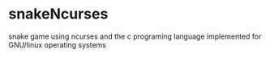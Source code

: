 # snakeNcurses
snake game using ncurses and the c programing language implemented for GNU/linux operating systems
